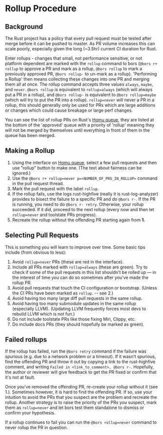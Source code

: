 # Rollup Procedure

## Background

The Rust project has a policy that every pull request must be tested after merge
before it can be pushed to master. As PR volume increases this can scale poorly,
especially given the long (~3.5hr) current CI duration for Rust.

Enter rollups - changes that small, not performance sensitive, or not platform
dependent are marked with the `rollup` command to bors (`@bors r+ rollup` to
approve a PR and mark as a rollup, `@bors rollup` to mark a previously approved
PR, `@bors rollup-` to un-mark as a rollup).  'Performing a Rollup' then means
collecting these changes into one PR and merging them all at once. The rollup
command accepts three values `always`, `maybe`, and `never`. `@bors rollup` is
equivalent to `rollup=always` (which will always put a PR in a rollup), and
`@bors rollup-` is equivalent to `@bors rollup=maybe` (which will try to put 
the PR into a rollup). `rollup=never` will never a PR in a rollup, this should
generally only be used for PRs which are large additions or changes which could
cause breakage or large perf changes.

You can see the list of rollup PRs on Rust's [Homu queue], they are
listed at the bottom of the 'approved' queue with a priority of 'rollup' meaning
they will not be merged by themselves until everything in front of them in the
queue has been merged.

## Making a Rollup

1. Using the interface on [Homu queue], select a few pull requests and then use
   "rollup" button to make one. (The text about fairness can be ignored.)
2. Use the `@bors r+ rollup=never p=<NUMBER_OF_PRS_IN_ROLLUP>` command in the
   pull request thread.
3. Mark the pull request with the label `rollup`.
4. If the rollup fails, use the logs rust-highfive (really it is
   rust-log-analyzer) provides to bisect the failure to a specific PR and do
   `@bors r-`. If the PR is running, you need to do `@bors r- retry`. Otherwise,
   your rollup succeeded. If it did, proceed to the next rollup (every now and
   then let `rollup=never` and toolstate PRs progress).
5. Recreate the rollup without the offending PR starting again from **1.**

## Selecting Pull Requests

This is something you will learn to improve over time. Some basic tips include
(from obvious to less):

1. Avoid `rollup=never` PRs (these are red in the interface).
2. Include all PRs marked with `rollup=always` (these are green). Try to check
   if some of the pull requests in this list shouldn't be rolled up — in the
   interest of time you can do so sometimes after you've made the rollup PR.
3. Avoid pull requests that touch the CI configuration or bootstrap.
    (Unless the CI PRs have been marked as `rollup`. -- see 2.)
4. Avoid having too many large diff pull requests in the same rollup.
5. Avoid having too many submodule updates in the same rollup (especially LLVM).
    (Updating LLVM frequently forces most devs to rebuild LLVM which is not fun.)
6. Do not include toolstate PRs like those fixing Miri, Clippy, etc.
7. Do include docs PRs (they should hopefully be marked as green).

## Failed rollups
If the rollup has failed, run the `@bors retry` command if the
failure was spurious (e.g. due to a network problem or a timeout). If it wasn't spurious,
find the offending PR and throw it out by copying a link to the rust-highfive comment,
and writing `Failed in <link_to_comment>, @bors r-`. Hopefully,
the author or reviewer will give feedback to get the PR fixed or confirm that it's not
at fault.

Once you've removed the offending PR, re-create your rollup without it (see 1.).
Sometimes however, it is hard to find the offending PR. If so, use your intuition
to avoid the PRs that you suspect are the problem and recreate the rollup.
Another strategy is to raise the priority of the PRs you suspect,
mark them as `rollup=never` and let bors test them standalone to dismiss
or confirm your hypothesis.

If a rollup continues to fail you can run the `@bors rollup=never` command to
never rollup the PR in question.

[Homu queue]: https://buildbot2.rust-lang.org/homu/queue/rust
